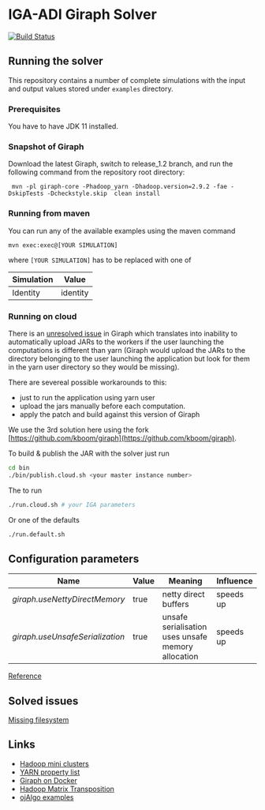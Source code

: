 # IGA-ADI Giraph Solver
[![Build Status](https://travis-ci.com/kboom/iga-adi-giraph.svg?token=wBhPe1ndPxyFXb6jUk8s&branch=master)](https://travis-ci.com/kboom/iga-adi-giraph)

## Running the solver

This repository contains a number of complete simulations with the input and output values stored under `examples` directory.

### Prerequisites

You have to have JDK 11 installed.

### Snapshot of Giraph

Download the latest Giraph, switch to release_1.2 branch, and run the following command from the repository root directory:

` mvn -pl giraph-core -Phadoop_yarn -Dhadoop.version=2.9.2 -fae -DskipTests -Dcheckstyle.skip  clean install`

### Running from maven

You can run any of the available examples using the maven command
```
mvn exec:exec@[YOUR SIMULATION]
```
where `[YOUR SIMULATION]` has to be replaced with one of

| Simulation | Value |
|------------|-------|
| Identity | identity |

### Running on cloud

There is an [unresolved issue](https://issues.apache.org/jira/browse/GIRAPH-859) in Giraph which translates into inability to automatically
upload JARs to the workers if the user launching the computations is different than yarn (Giraph would upload the JARs to the directory belonging to the user
launching the application but look for them in the yarn user directory so they would be missing).

There are severeal possible workarounds to this:
* just to run the application using yarn user
* upload the jars manually before each computation.
* apply the patch and build against this version of Giraph

We use the 3rd solution here using the fork [https://github.com/kboom/giraph](https://github.com/kboom/giraph).

To build & publish the JAR with the solver just run
```bash
cd bin
./bin/publish.cloud.sh <your master instance number>
```

The to run
```bash
./run.cloud.sh # your IGA parameters
```

Or one of the defaults
```bash
./run.default.sh
```

## Configuration parameters

| Name | Value | Meaning | Influence |
|------|-------|---------|-----------|
|  *giraph.useNettyDirectMemory*   |  true     |     netty direct buffers   |  speeds up         |
|  *giraph.useUnsafeSerialization*   |  true     |     unsafe serialisation uses unsafe memory allocation    |  speeds up         |

[Reference](https://giraph.apache.org/options.html)

## Solved issues

[Missing filesystem](https://exceptionshub.com/hadoop-no-filesystem-for-scheme-file.html)

## Links

* [Hadoop mini clusters](https://github.com/sakserv/hadoop-mini-clusters)
* [YARN property list](https://hadoop.apache.org/docs/current/hadoop-yarn/hadoop-yarn-common/yarn-default.xml)
* [Giraph on Docker](https://github.com/uwsampa/giraph-docker)
* [Hadoop Matrix Transposition](https://github.com/o19s/Hadoopadoop/blob/master/matrixtranspose/MatrixTranspose.java)
* [ojAlgo examples](https://www.ojalgo.org/code-examples/)